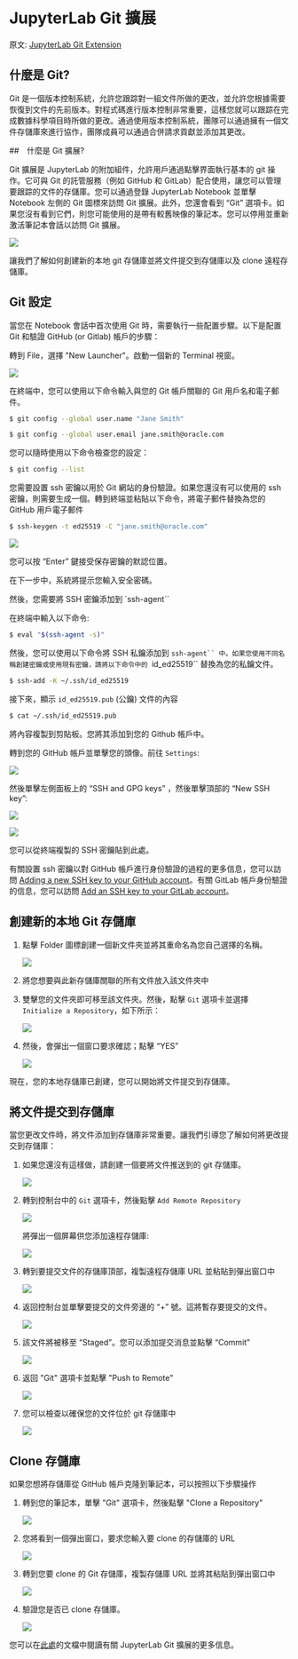 # JupyterLab Git 擴展

原文: [JupyterLab Git Extension](https://blogs.oracle.com/ai-and-datascience/post/jupyterlab-git-extension)

## 什麼是 Git?

Git 是一個版本控制系統，允許您跟踪對一組文件所做的更改，並允許您根據需要恢復到文件的先前版本。對程式碼進行版本控制非常重要，這樣您就可以跟踪在完成數據科學項目時所做的更改。通過使用版本控制系統，團隊可以通過擁有一個文件存儲庫來進行協作，團隊成員可以通過合併請求貢獻並添加其更改。

##　什麼是 Git 擴展?

Git 擴展是 JupyterLab 的附加組件，允許用戶通過點擊界面執行基本的 git 操作。它可與 Git 的託管服務（例如 GitHub 和 GitLab）配合使用，讓您可以管理要跟踪的文件的存儲庫。您可以通過登錄 JupyterLab Notebook 並單擊 Notebook 左側的 Git 圖標來訪問 Git 擴展。此外，您還會看到 “Git” 選項卡。如果您沒有看到它們，則您可能使用的是帶有較舊映像的筆記本。您可以停用並重新激活筆記本會話以訪問 Git 擴展。

![](./assets/Medium.avif)

讓我們了解如何創建新的本地 git 存儲庫並將文件提交到存儲庫以及 clone 遠程存儲庫。

## Git 設定

當您在 Notebook 會話中首次使用 Git 時，需要執行一些配置步驟。以下是配置 Git 和驗證 GitHub (or Gitlab) 帳戶的步驟：

轉到 File，選擇 "New Launcher"。啟動一個新的 Terminal 視窗。

![](./assets/git-config.avif)

在終端中，您可以使用以下命令輸入與您的 Git 帳戶關聯的 Git 用戶名和電子郵件。

```bash
$ git config --global user.name "Jane Smith"

$ git config --global user.email jane.smith@oracle.com
```

您可以隨時使用以下命令檢查您的設定：

```bash
$ git config --list
```

您需要設置 ssh 密鑰以用於 Git 網站的身份驗證。如果您還沒有可以使用的 ssh 密鑰，則需要生成一個。轉到終端並粘貼以下命令，將電子郵件替換為您的 GitHub 用戶電子郵件

```bash
$ ssh-keygen -t ed25519 -C "jane.smith@oracle.com" 
```

![](./assets/git-gen-ssh-key.avif)

您可以按 “Enter” 鍵接受保存密鑰的默認位置。

在下一步中，系統將提示您輸入安全密碼。

然後，您需要將 SSH 密鑰添加到 `ssh-agent``

在終端中輸入以下命令:

```bash
$ eval "$(ssh-agent -s)"
```

然後，您可以使用以下命令將 SSH 私鑰添加到 `ssh-agent`` 中。如果您使用不同名稱創建密鑰或使用現有密鑰，請將以下命令中的 `id_ed25519`` 替換為您的私鑰文件。

```bash
$ ssh-add -K ~/.ssh/id_ed25519
```

接下來，顯示 `id_ed25519.pub` (公鑰) 文件的內容

```bash
$ cat ~/.ssh/id_ed25519.pub
```

將內容複製到剪貼板。您將其添加到您的 Github 帳戶中。

轉到您的 GitHub 帳戶並單擊您的頭像。前往 `Settings`:


![](./assets/git-public-key-setup.avif)

然後單擊左側面板上的 “SSH and GPG keys” ，然後單擊頂部的 “New SSH key”:

![](./assets/git-public-key-new-ssh-key.avif)


![](./assets/git-public-key-new-ssh-key2.avif)

您可以從終端複製的 SSH 密鑰貼到此處。

有關設置 ssh 密鑰以對 GitHub 帳戶進行身份驗證的過程的更多信息，您可以訪問 [Adding a new SSH key to your GitHub account](https://docs.github.com/en/authentication/connecting-to-github-with-ssh/adding-a-new-ssh-key-to-your-github-account)。有關 GitLab 帳戶身份驗證的信息，您可以訪問 [Add an SSH key to your GitLab account](https://docs.gitlab.com/ee/user/ssh.html#add-an-ssh-key-to-your-gitlab-account)。

## 創建新的本地 Git 存儲庫

1. 點擊 Folder 圖標創建一個新文件夾並將其重命名為您自己選擇的名稱。

    ![](./assets/jupyterlab-create-folder.avif)

2. 將您想要與此新存儲庫關聯的所有文件放入該文件夾中

3. 雙擊您的文件夾即可移至該文件夾。然後，點擊 `Git` 選項卡並選擇 `Initialize a Repository`，如下所示：

    ![](./assets/jupyterlab-init-repo.avif)

4. 然後，會彈出一個窗口要求確認；點擊 “YES”

    ![](./assets/jupyterlab-confirm-init-repo.avif)

現在，您的本地存儲庫已創建，您可以開始將文件提交到存儲庫。

## 將文件提交到存儲庫

當您更改文件時，將文件添加到存儲庫非常重要。讓我們引導您了解如何將更改提交到存儲庫：

1. 如果您還沒有這樣做，請創建一個要將文件推送到的 git 存儲庫。

    ![](./assets/jupyterlab-create-remote-repo.avif)

2. 轉到控制台中的 `Git` 選項卡，然後點擊 `Add Remote Repository`

    ![](./assets/jupyterlab-add-remote-repo.avif)

    將彈出一個屏幕供您添加遠程存儲庫:

    ![](./assets/jupyterlab-add-remote-repo2.avif)

3. 轉到要提交文件的存儲庫頂部，複製遠程存儲庫 URL 並粘貼到彈出窗口中

    ![](./assets/jupyterlab-add-remote-repo3.avif)

4. 返回控制台並單擊要提交的文件旁邊的 “+” 號。這將暫存要提交的文件。

    ![](./assets/jupyterlab-add-remote-repo4.avif)

5. 該文件將被移至 “Staged”。您可以添加提交消息並點擊 “Commit”

    ![](./assets/jupyterlab-add-remote-repo5.avif)

6. 返回 "Git" 選項卡並點擊 "Push to Remote"

    ![](./assets/jupyterlab-add-remote-repo6.avif)

7. 您可以檢查以確保您的文件位於 git 存儲庫中

    ![](./assets/jupyterlab-add-remote-repo7.avif)

## Clone 存儲庫

如果您想將存儲庫從 GitHub 帳戶克隆到筆記本，可以按照以下步驟操作

1. 轉到您的筆記本，單擊 "Git" 選項卡，然後點擊 "Clone a Repository"

    ![](./assets/jupyterlab-clone-remote-repo.avif)

2. 您將看到一個彈出窗口，要求您輸入要 clone 的存儲庫的 URL

    ![](./assets/jupyterlab-clone-remote-repo2.avif)

3. 轉到您要 clone 的 Git 存儲庫，複製存儲庫 URL 並將其粘貼到彈出窗口中

    ![](./assets/jupyterlab-clone-remote-repo3.avif)

4. 驗證您是否已 clone 存儲庫。

    ![](./assets/jupyterlab-clone-remote-repo4.avif)

您可以在[此處](https://github.com/jupyterlab/jupyterlab-git)的文檔中閱讀有關 JupyterLab Git 擴展的更多信息。